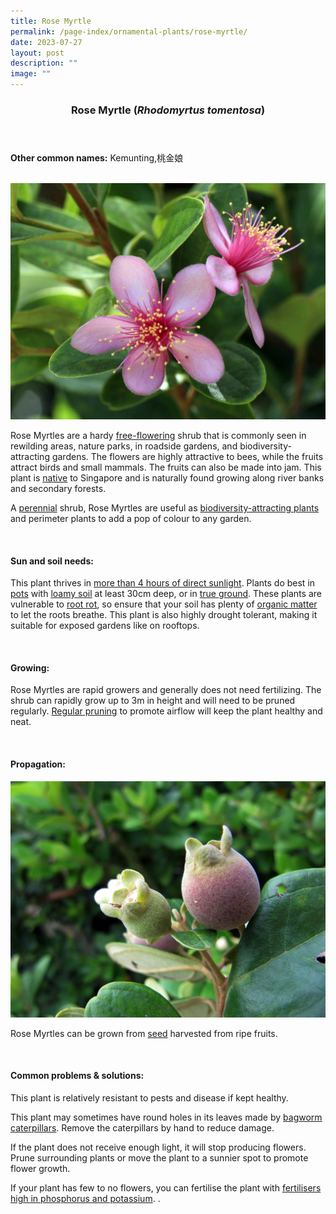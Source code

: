 ```yaml
---
title: Rose Myrtle
permalink: /page-index/ornamental-plants/rose-myrtle/
date: 2023-07-27
layout: post
description: ""
image: ""
---
```

<header> 
	<h3>Rose Myrtle (<em>Rhodomyrtus tomentosa</em>)</h3> 
</header> 
 
<section> 
	<p><strong>Other common names:</strong> Kemunting,桃金娘</p> 
	<br> 
</section> 
 
<section>
	<img title="Rose Myrtle flowers. Photo by Victoria Lim." src="/images/Plants/rosemyrtle%20(2)_victorialim.jpg">
	<p>Rose Myrtles are a hardy <a href="/learn-more-about-gardening/glossary/#f">free-flowering</a> shrub that is commonly seen in rewilding areas, nature parks, in roadside gardens, and biodiversity-attracting gardens. The flowers are highly attractive to bees, while the fruits attract birds and small mammals. The fruits can also be made into jam. This plant is <a href="/page-index/glossary/native-plants/">native</a> to Singapore and is naturally found growing along river banks and secondary forests.</p>
	<p>A <a href="/learn-more-about-gardening/glossary/#p/">perennial</a> shrub, Rose Myrtles are useful as <a href="/page-index/glossary/biodiversity-attracting-plants/">biodiversity-attracting plants</a> and perimeter plants to add a pop of colour to any garden.</p>
	<br> 
</section> 
 
<section> 
  <h4>Sun and soil needs:</h4> 
   <p>This plant thrives in <a href="/page-index/horticulture-techniques/gauging-light/">more than 4 hours of direct sunlight</a>. Plants do best in <a href="/page-index/horticulture-techniques/planting-in-containers/">pots</a> with <a href="/page-index/horticulture-techniques/soil/">loamy soil</a> at least 30cm deep, or in <a href="/page-index/horticulture-techniques/true-ground/">true ground</a>. These plants are vulnerable to <a href="/page-index/plant-problems/root-rot/">root rot</a>, so ensure that your soil has plenty of <a href="/page-index/horticulture-techniques/soil-amendments/">organic matter</a> to let the roots breathe. This plant is also highly drought tolerant, making it suitable for exposed gardens like on rooftops.</p> 
	<br>
</section>

<section> 
  <h4>Growing:</h4> 
	<p>Rose Myrtles are rapid growers and generally does not need fertilizing. The shrub can rapidly grow up to 3m in height and will need to be pruned regularly. <a href="/page-index/horticulture-techniques/pruning/">Regular pruning</a> to promote airflow will keep the plant healthy and neat.</p> 
	<br> 
</section> 

<section> 
  <h4>Propagation:</h4> 
	<img title="Rose Myrtle fruits. Photo by Victoria Lim." src="/images/Plants/rosemyrtle%20(1)_victorialim.jpg">
	<p>Rose Myrtles can be grown from <a href="/page-index/horticulture-techniques/propagating-by-seed/">seed</a> harvested from ripe fruits.</p> 
	<br> 
</section> 
 
<section> 
  <h4>Common problems &amp; solutions:</h4> 
	<p>This plant is relatively resistant to pests and disease if kept healthy.</p>
	<p>This plant may sometimes have round holes in its leaves made by <a href="/page-index/pests/caterpillars/">bagworm caterpillars</a>. Remove the caterpillars by hand to reduce damage.</p>
		<p>If the plant does not receive enough light, it will stop producing flowers. Prune surrounding plants or move the plant to a sunnier spot to promote flower growth.</p>
	<p>If your plant has few to no flowers, you can fertilise the plant with <a href="/page-index/horticulture-techniques/fertilising/">fertilisers high in phosphorus and potassium</a>. .</p>
	<br> 
</section>